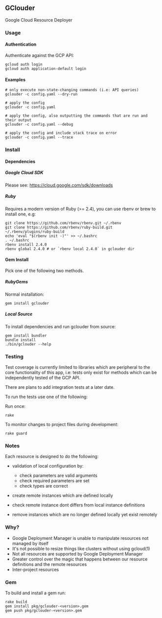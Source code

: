 ## GClouder

Google Cloud Resource Deployer

### Usage

#### Authentication

Authenticate against the GCP API:
```
gcloud auth login
gcloud auth application-default login
```

#### Examples

```
# only execute non-state-changing commands (i.e: API queries)
gclouder -c config.yaml --dry-run

# apply the config
gclouder -c config.yaml

# apply the config, also outputting the commands that are run and their output
gclouder -c config.yaml --debug

# apply the config and include stack trace on error
gclouder -c config.yaml --trace
```

### Install

#### Dependencies

##### Google Cloud SDK

Please see: https://cloud.google.com/sdk/downloads

##### Ruby

Requires a modern version of Ruby (>= 2.4), you can use rbenv or brew to install one, e.g:

```
git clone https://github.com/rbenv/rbenv.git ~/.rbenv
git clone https://github.com/rbenv/ruby-build.git ~/.rbenv/plugins/ruby-build
echo 'eval "$(rbenv init -)"' >> ~/.bashrc
. ~/.bashrc
rbenv install 2.4.0
rbenv global 2.4.0 # or `rbenv local 2.4.0` in gclouder dir
```

#### Gem Install

Pick one of the following two methods.

##### RubyGems

Normal installation:

```
gem install gclouder
```

##### Local Source

To install dependencies and run gclouder from source:

```
gem install bundler
bundle install
./bin/gclouder --help
```

### Testing


Test coverage is currently limited to libraries which are peripheral to the core functionality of this app, i.e: tests only exist for methods which can be independently tested of the GCP API.

There are plans to add integration tests at a later date.

To run the tests use one of the following:

Run once:
```
rake
```

To monitor changes to project files during development:
```
rake guard
```

### Notes

Each resource is designed to do the following:

* validation of local configuration by:
  * check parameters are valid arguments
  * check required parameters are set
  * check types are correct

* create remote instances which are defined locally

* check remote instance dont differs from local instance definitions

* remove instances which are no longer defined locally yet exist remotely

### Why?
* Google Deployment Manager is unable to manipulate resources not managed by itself
* It's not possible to resize things like clusters without using gcloud(1)
* Not all resources are supported by Google Deployment Manager
* Greater control over the magic that happens between our resource definitions and the remote resources
* Inter-project resources

### Gem

To build and install a gem run:

```
rake build
gem install pkg/gclouder-<version>.gem
gem push pkg/gclouder-<version>.gem
```

